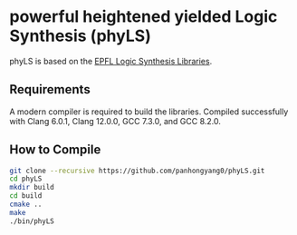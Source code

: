 # powerful heightened yielded Logic Synthesis (phyLS)

phyLS is based on the [EPFL Logic Synthesis Libraries](https://github.com/lsils/lstools-showcase).

## Requirements
A modern compiler is required to build the libraries. 
Compiled successfully with Clang 6.0.1, Clang 12.0.0, GCC 7.3.0, and GCC 8.2.0. 

## How to Compile
```bash
git clone --recursive https://github.com/panhongyang0/phyLS.git
cd phyLS
mkdir build
cd build
cmake ..
make
./bin/phyLS
```
